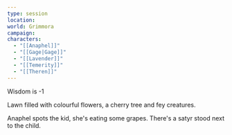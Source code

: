 ```yaml
---
type: session
location: 
world: Grimmora
campaign: 
characters:
  - "[[Anaphel]]"
  - "[[Gage|Gage]]"
  - "[[Lavender]]"
  - "[[Temerity]]"
  - "[[Theren]]"
---
```

Wisdom is -1

Lawn filled with colourful flowers, a cherry tree and fey creatures.

Anaphel spots the kid, she's eating some grapes. There's a satyr stood next to the child.

